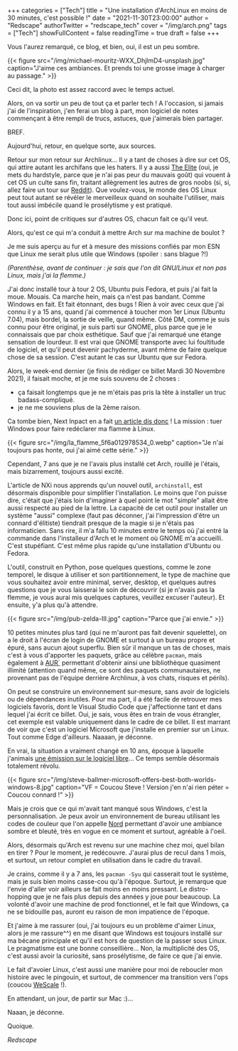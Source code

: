 +++
categories = ["Tech"]
title = "Une installation d'ArchLinux en moins de 30 minutes, c'est possible !"
date = "2021-11-30T23:00:00"
author = "Redscape"
authorTwitter = "redscape_tech"
cover = "/img/arch.png"
tags = ["Tech"]
showFullContent = false
readingTime = true
draft = false
+++

Vous l'aurez remarqué, ce blog, et bien, oui, il est un peu sombre.

{{< figure src="/img/michael-mouritz-WXX_DhjlmD4-unsplash.jpg" caption="J'aime ces ambiances. Et prends toi une grosse image à charger au passage." >}}

Ceci dit, la photo est assez raccord avec le temps actuel.

Alors, on va sortir un peu de tout ça et parler tech !
A l'occasion, si jamais j'ai de l'inspiration, j'en ferai un blog à part, mon logiciel de notes commençant à être rempli de trucs, astuces, que j'aimerais bien partager.

BREF.

Aujourd'hui, retour, en quelque sorte, aux sources.

Retour sur mon retour sur Archlinux... 
Il y a tant de choses à dire sur cet OS, qui attire autant les archifans que les haters.
Il y a aussi [The Elite](https://music.apple.com/fr/album/the-elite/1457603296?i=1457603297) (oui, je mets du hardstyle, parce que je n'ai pas peur du mauvais goût) qui vouent à cet OS un culte sans fin, traitant allègrement les autres de gros noobs (si, si, allez faire un tour sur [Reddit](https://reddit.com/r/archlinux)). Que voulez-vous, le monde des OS Linux peut tout autant se révéler le merveilleux quand on souhaite l'utiliser, mais tout aussi imbécile quand le prosélytisme y est pratiqué.

Donc ici, point de critiques sur d'autres OS, chacun fait ce qu'il veut.

Alors, qu'est ce qui m'a conduit à mettre Arch sur ma machine de boulot ?

Je me suis aperçu au fur et à mesure des missions confiés par mon ESN que Linux me serait plus utile que Windows (spoiler : sans blague ?!)

*(Parenthèse, avant de continuer : je sais que l'on dit GNU/Linux et non pas Linux, mais j'ai la flemme.)*

J'ai donc installé tour à tour 2 OS, Ubuntu puis Fedora, et puis j'ai fait la moue. 
Mouais. 
Ca marche hein, mais ça n'est pas bandant. Comme Windows en fait. Et fait étonnant, des bugs ! Rien à voir avec ceux que j'ai connu il y a 15 ans, quand j'ai commencé à toucher mon 1er Linux (Ubuntu 7.04), mais bordel, la sortie de veille, quand même.
Côté DM, comme je suis connu pour être original, je suis parti sur GNOME, plus parce que je le connaissais que par choix esthétique. 
Sauf que j'ai remarqué une étange sensation de lourdeur. Il est vrai que GNOME transporte avec lui foultitude de logiciel, et qu'il peut devenir pachyderme, avant même de faire quelque chose de sa session. C'est autant le cas sur Ubuntu que sur Fedora.

Alors, le week-end dernier (je finis de rédiger ce billet Mardi 30 Novembre 2021), il faisait moche, et je me suis souvenu de 2 choses :
- ça faisait longtemps que je ne m'étais pas pris la tête à installer un truc badass-compliqué.
- je ne me souviens plus de la 2ème raison.

Ca tombe bien, Next Inpact en a fait [un article dis donc](https://www.nextinpact.com/article/49005/installer-simplement-arch-linux-cest-possible) ! 
La mission : tuer Windows pour faire redéclarer ma flamme à Linux.

{{< figure src="/img/la_flamme_5f6a012978534_0.webp" caption="Je n'ai toujours pas honte, oui j'ai aimé cette série." >}}

Cependant, 7 ans que je ne l'avais plus installé cet Arch, rouillé je l'étais, mais bizarrement, toujours aussi excité.

L'article de NXi nous apprends qu'un nouvel outil, `archinstall`, est désormais disponible pour simplifier l'installation. Le moins que l'on puisse dire, c'était que j'étais loin d'imaginer à quel point le mot "simple" allait être aussi respecté au pied de la lettre. La capacité de cet outil pour installer un système "aussi" complexe (faut pas déconner, j'ai l'impression d'être un connard d'élitiste) tiendrait presque de la magie si je n'étais pas informaticien. 
Sans rire, il m'a fallu 10 minutes entre le temps où j'ai entré la commande dans l'installeur d'Arch et le moment où GNOME m'a accueilli. 
C'est stupéfiant. C'est même plus rapide qu'une installation d'Ubuntu ou Fedora. 

L'outil, construit en Python, pose quelques questions, comme le zone temporel, le disque à utiliser et son partitionnement, le type de machine que vous souhaitez avoir entre minimal, server, desktop, et quelques autres questions que je vous laisserai le soin de découvrir (si je n'avais pas la flemme, je vous aurai mis quelques captures, veuillez excuser l'auteur).
Et ensuite, y'a plus qu'à attendre.

{{< figure src="/img/pub-zelda-III.jpg" caption="Parce que j'ai envie." >}}

10 petites minutes plus tard (qui ne m'auront pas fait devenir squelette), on a le droit à l'écran de login de GNOME et surtout à un bureau propre et épuré, sans aucun ajout superflu. Bien sûr il manque un tas de choses, mais c'est à vous d'apporter les paquets, grâce au célèbre `pacman`, mais également à [AUR`](https://aur.archlinux.org) permettant d'obtenir ainsi une bibliothèque quasiment illimité (attention quand même, ce sont des paquets communautaires, ne provenant pas de l'équipe derrière Archlinux, à vos chats, risques et périls).

On peut se construire un environnement sur-mesure, sans avoir de logiciels ou de dépendances inutiles. Pour ma part, il a été facile de retrouver mes logiciels favoris, dont le Visual Studio Code que j'affectionne tant et dans lequel j'ai écrit ce billet. 
Oui, je sais, vous êtes en train de vous étrangler, cet exemple est valable uniquement dans le cadre de ce billet.
Il est marrant de voir que c'est un logiciel Microsoft que j'installe en premier sur un Linux. Tout comme Edge d'ailleurs. Naaaan, je déconne.

En vrai, la situation a vraiment changé en 10 ans, époque à laquelle j'animais [une émission sur le logiciel libre](https://enfluxlibre.lepodcast.fr)... Ce temps semble désormais totalement révolu.

{{< figure src="/img/steve-ballmer-microsoft-offers-best-both-worlds-windows-8.jpg" caption="VF = Coucou Steve ! Version j'en n'ai rien péter = Coucou connard !" >}}

Mais je crois que ce qui m'avait tant manqué sous Windows, c'est la personnalisation. Je peux avoir un environnement de bureau utilisant les codes de couleur que l'on appelle [Nord](https://nordtheme.com) permettant d'avoir une ambiance sombre et bleuté, très en vogue en ce moment et surtout, agréable à l'oeil.

Alors, désormais qu'Arch est revenu sur une machine chez moi, quel bilan en tirer ?
Pour le moment, je redécouvre. J'aurai plus de recul dans 1 mois, et surtout, un retour complet en utilisation dans le cadre du travail.

Je crains, comme il y a 7 ans, les `pacman -Syu` qui casserait tout le système, mais je suis bien moins casse-cou qu'à l'époque. Surtout, je remarque que l'envie d'aller voir ailleurs se fait moins en moins pressant. Le distro-hopping que je ne fais plus depuis des années y joue pour beaucoup. La volonté d'avoir une machine de prod fonctionnel, et le fait que Windows, ça ne se bidouille pas, auront eu raison de mon impatience de l'époque.

Et j'aime à me rassurer (oui, j'ai toujours eu un problème d'aimer Linux, alors je me rassure^^) en me disant que Windows est toujours installé sur ma bécane principale et qu'il est hors de question de la passer sous Linux.
Le pragmatisme est une bonne conseillière...
Non, la multiplicité des OS, c'est aussi avoir la curiosité, sans prosélytisme, de faire ce que j'ai envie.

Le fait d'avoier Linux, c'est aussi une manière pour moi de reboucler mon histoire avec le pingouin, et surtout, de commencer ma transition vers l'ops (coucou [WeScale](https://www.wescale.fr) !).

En attendant, un jour, de partir sur Mac :)...

Naaan, je déconne.

Quoique.

*Redscape*